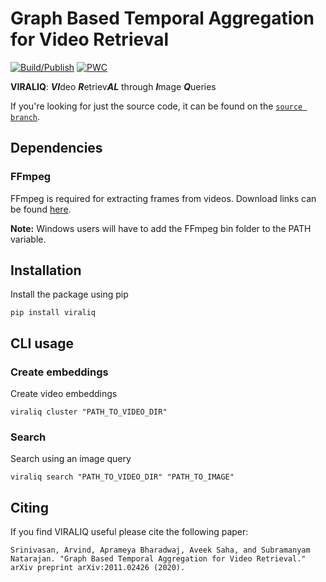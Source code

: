 # Graph Based Temporal Aggregation for Video Retrieval

[![Build/Publish](https://github.com/Aveek-Saha/VIRALIQ/actions/workflows/python-publish.yml/badge.svg)](https://github.com/Aveek-Saha/VIRALIQ/actions/workflows/python-publish.yml)
[![PWC](https://img.shields.io/endpoint.svg?url=https://paperswithcode.com/badge/graph-based-temporal-aggregation-for-video/video-retrieval-on-msr-vtt)](https://paperswithcode.com/sota/video-retrieval-on-msr-vtt?p=graph-based-temporal-aggregation-for-video)

**VIRALIQ**: ***VI***deo ***R***etriev***AL*** through ***I***mage ***Q***ueries

If you're looking for just the source code, it can be found on the [`source branch`](https://github.com/Aveek-Saha/VIRALIQ/tree/source).

## Dependencies

### FFmpeg
FFmpeg is required for extracting frames from videos. Download links can be found [here](https://ffmpeg.org/download.html).

**Note:** Windows users will have to add the FFmpeg bin folder to the PATH variable.


## Installation

Install the package using pip
```
pip install viraliq
```

## CLI usage

### Create embeddings
Create video embeddings
```
viraliq cluster "PATH_TO_VIDEO_DIR"
```

### Search
Search using an image query
```
viraliq search "PATH_TO_VIDEO_DIR" "PATH_TO_IMAGE"
```

## Citing

If you find VIRALIQ useful please cite the following paper:

```
Srinivasan, Arvind, Aprameya Bharadwaj, Aveek Saha, and Subramanyam Natarajan. "Graph Based Temporal Aggregation for Video Retrieval." arXiv preprint arXiv:2011.02426 (2020).
```